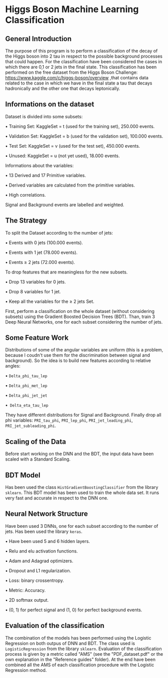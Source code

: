 # Higgs Boson Machine Learning Classification
## General Introduction
The purpose of this program is to perform a classification of the decay of the Higgs boson into 2 tau in respect to the possible background processes that could happen. For the classification have been considered the cases in which there are 0,1 or 2 jets in the final state.
This classification has been performed on the free dataset from the Higgs Boson Challenge: https://www.kaggle.com/c/higgs-boson/overview ,that contains data related to the case in which we have in the final state a tau that decays hadronically and the other one that decays leptonically.

## Informations on the dataset
Dataset is divided into some subsets:

• Training Set: KaggleSet = t (used for the training set), 250.000 events.

• Validation Set: KaggleSet = b (used for the validation set), 100.000 events.

• Test Set: KaggleSet = v (used for the test set), 450.000 events.

• Unused: KaggleSet = u (not yet used), 18.000 events.

Informations about the variables:

• 13 Derived and 17 Primitive variables.

• Derived variables are calculated from the primitive variables.

• High correlations.

Signal and Background events are labelled and weighted.

## The Strategy
To split the Dataset according to the number of jets:

• Events with 0 jets (100.000 events).

• Events with 1 jet (78.000 events).

• Events ≥ 2 jets (72.000 events).

To drop features that are meaningless for the new subsets.

• Drop 13 variables for 0 jets.

• Drop 8 variables for 1 jet.

• Keep all the variables for the ≥ 2 jets Set.

First, perform a classification on the whole dataset (without considering subsets) using the Gradient Boosted Decision Trees (BDT).
Than, train 3 Deep Neural Networks, one for each subset considering the number of jets.

## Some Feature Work
Distributions of some of the angular variables are uniform (this is a problem, because I coudn't use them for the discrimination between signal and background). So the idea is to build new features according to relative angles:

• `Delta_phi_tau_lep`

• `Delta_phi_met_lep`

• `Delta_phi_jet_jet`

•` Delta_eta_tau_lep`

They have different distributions for Signal and Background. Finally drop all phi variables: `PRI_tau_phi`, `PRI_lep_phi`, `PRI_jet_leading_phi`, `PRI_jet_subleading_phi`.

## Scaling of the Data
Before start working on the DNN and the BDT, the input data have been scaled with a Standard Scaling.

## BDT Model
Has been used the class `HistGradientBoostingClassifier` from the library `sklearn`. This BDT model has been used to train the whole data set. It runs very fast and accurate in respect to the DNN one.

## Neural Network Structure
Have been used 3 DNNs, one for each subset according to the number of jets. Has been used the library `keras`.

• Have been used 5 and 6 hidden layers.

• Relu and elu activation functions.

• Adam and Adagrad optimizers.

• Dropout and L1 regularization.

• Loss: binary crossentropy.

• Metric: Accuracy.

• 2D softmax output.

• (0, 1) for perfect signal and (1, 0) for perfect background events.

## Evaluation of the classification
The combination of the models has been performed using the Logistic Regression on both outpus of DNN and BDT. The class used is `LogisticRegression` from the library `sklearn`.
Evaluation of the classification process is given by a metric called "AMS" (see the "PDF_dataset.pdf" or the own explanation in the "Reference guides" folder). At the end have been combined all the AMS of each classification procedure with the Logistic Regression method.
